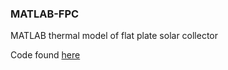### MATLAB-FPC

MATLAB thermal model of flat plate solar collector

Code found [here](https://www.pfw.edu/dotAsset/f1cc8708-a3f3-40dc-912c-0579a5afcacd.pdf)